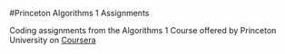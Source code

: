 #Princeton Algorithms 1 Assignments

Coding assignments from the Algorithms 1 Course offered by Princeton University on [Coursera](https://www.coursera.org/learn/algorithms-part1/home/week/1)